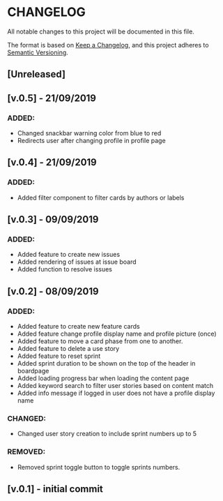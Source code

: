 # CHANGELOG

All notable changes to this project will be documented in this file.

The format is based on [Keep a Changelog](https://keepachangelog.com/en/1.0.0/),
and this project adheres to [Semantic Versioning](https://semver.org/spec/v2.0.0.html).

## [Unreleased]

## [v.0.5] - 21/09/2019

### ADDED:

- Changed snackbar warning color from blue to red
- Redirects user after changing profile in profile page

## [v.0.4] - 21/09/2019

### ADDED:

- Added filter component to filter cards by authors or labels

## [v.0.3] - 09/09/2019

### ADDED:

- Added feature to create new issues
- Added rendering of issues at issue board
- Added function to resolve issues

## [v.0.2] - 08/09/2019

### ADDED:

- Added feature to create new feature cards
- Added feature change profile display name and profile picture (once)
- Added feature to move a card phase from one to another.
- Added feature to delete a use story
- Added feature to reset sprint
- Added sprint duration to be shown on the top of the header in boardpage
- Added loading progress bar when loading the content page
- Added keyword search to filter user stories based on content match
- Added info message if logged in user does not have a profile display name

### CHANGED:

- Changed user story creation to include sprint numbers up to 5

### REMOVED:

- Removed sprint toggle button to toggle sprints numbers.

## [v.0.1] - initial commit
